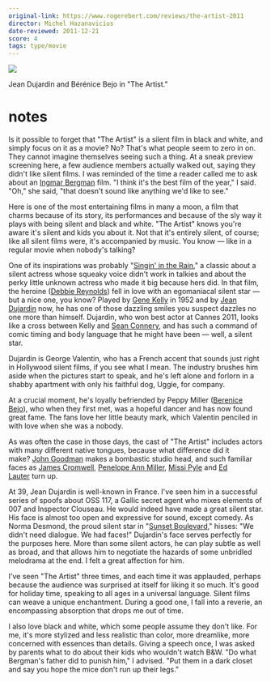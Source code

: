```yaml
---
original-link: https://www.rogerebert.com/reviews/the-artist-2011
director: Michel Hazanavicius
date-reviewed: 2011-12-21
score: 4
tags: type/movie
---
```


![](https://s3.amazonaws.com/static.rogerebert.com/uploads/review/primary_image/reviews/the-artist-2011/EB20111221REVIEWS111229993AR.jpg)

Jean Dujardin and Bérénice Bejo in "The Artist."

# notes

Is it possible to forget that "The Artist" is a silent film in black and white, and simply focus on it as a movie? No? That's what people seem to zero in on. They cannot imagine themselves seeing such a thing. At a sneak preview screening here, a few audience members actually walked out, saying they didn't like silent films. I was reminded of the time a reader called me to ask about an [Ingmar Bergman](https://www.rogerebert.com/cast-and-crew/ingmar-bergman) film. "I think it's the best film of the year," I said. "Oh," she said, "that doesn't sound like anything we'd like to see."

Here is one of the most entertaining films in many a moon, a film that charms because of its story, its performances and because of the sly way it plays with being silent and black and white. "The Artist" knows you're aware it's silent and kids you about it. Not that it's entirely silent, of course; like all silent films were, it's accompanied by music. You know — like in a regular movie when nobody's talking?

One of its inspirations was probably "[Singin' in the Rain](https://www.rogerebert.com/reviews/great-movie-singin-in-the-rain-1952)," a classic about a silent actress whose squeaky voice didn't work in talkies and about the perky little unknown actress who made it big because hers did. In that film, the heroine ([Debbie Reynolds](https://www.rogerebert.com/cast-and-crew/debbie-reynolds)) fell in love with an egomaniacal silent star — but a nice one, you know? Played by [Gene Kelly](https://www.rogerebert.com/cast-and-crew/gene-kelly) in 1952 and by [Jean Dujardin](https://www.rogerebert.com/cast-and-crew/jean-dujardin) now, he has one of those dazzling smiles you suspect dazzles no one more than himself. Dujardin, who won best actor at Cannes 2011, looks like a cross between Kelly and [Sean Connery](https://www.rogerebert.com/cast-and-crew/sean-connery), and has such a command of comic timing and body language that he might have been — well, a silent star.

Dujardin is George Valentin, who has a French accent that sounds just right in Hollywood silent films, if you see what I mean. The industry brushes him aside when the pictures start to speak, and he's left alone and forlorn in a shabby apartment with only his faithful dog, Uggie, for company.

At a crucial moment, he's loyally befriended by Peppy Miller ([Berenice Bejo](https://www.rogerebert.com/cast-and-crew/berenice-bejo)), who when they first met, was a hopeful dancer and has now found great fame. The fans love her little beauty mark, which Valentin penciled in with love when she was a nobody.

As was often the case in those days, the cast of "The Artist" includes actors with many different native tongues, because what difference did it make? [John Goodman](https://www.rogerebert.com/cast-and-crew/john-goodman) makes a bombastic studio head, and such familiar faces as [James Cromwell](https://www.rogerebert.com/cast-and-crew/james-cromwell), [Penelope Ann Miller](https://www.rogerebert.com/cast-and-crew/penelope-ann-miller), [Missi Pyle](https://www.rogerebert.com/cast-and-crew/missi-pyle) and [Ed Lauter](https://www.rogerebert.com/cast-and-crew/ed-lauter) turn up.

At 39, Jean Dujardin is well-known in France. I've seen him in a successful series of spoofs about OSS 117, a Gallic secret agent who mixes elements of 007 and Inspector Clouseau. He would indeed have made a great silent star. His face is almost too open and expressive for sound, except comedy. As Norma Desmond, the proud silent star in "[Sunset Boulevard](https://www.rogerebert.com/reviews/great-movie-sunset-boulevard-1950)," hisses: "We didn't need dialogue. We had faces!" Dujardin's face serves perfectly for the purposes here. More than some silent actors, he can play subtle as well as broad, and that allows him to negotiate the hazards of some unbridled melodrama at the end. I felt a great affection for him.

I've seen "The Artist" three times, and each time it was applauded, perhaps because the audience was surprised at itself for liking it so much. It's good for holiday time, speaking to all ages in a universal language. Silent films can weave a unique enchantment. During a good one, I fall into a reverie, an encompassing absorption that drops me out of time.

I also love black and white, which some people assume they don't like. For me, it's more stylized and less realistic than color, more dreamlike, more concerned with essences than details. Giving a speech once, I was asked by parents what to do about their kids who wouldn't watch B&W. "Do what Bergman's father did to punish him," I advised. "Put them in a dark closet and say you hope the mice don't run up their legs."